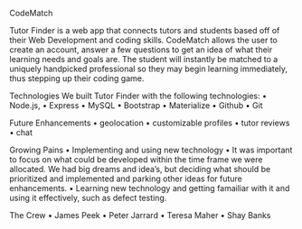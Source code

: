 CodeMatch 
      
Tutor Finder is a web app that connects tutors and students based off of their Web Development and coding skills. CodeMatch allows the user to create an account, answer a few questions to get an idea of what their learning needs and goals are. The student will instantly be matched to a uniquely handpicked professional so they may begin learning immediately, thus stepping up their coding game. 


Technologies
We built Tutor Finder with the following technologies:
•	Node.js,
•	Express
•	MySQL
•	Bootstrap
•	Materialize
•	Github
•	Git

Future Enhancements
•	geolocation
•	customizable profiles
•	tutor reviews
•	chat

Growing Pains
•	Implementing and using new technology 
•	It was important to focus on what could be developed within the time frame we were allocated. We had big dreams and idea’s, but deciding  what should be prioritized and implemented and parking other ideas for future enhancements.
•	Learning new technology and getting famailiar with it and using it effectively, such as defect testing.


The Crew 
•	James Peek 
•	Peter Jarrard
•	Teresa Maher
•	Shay Banks 
